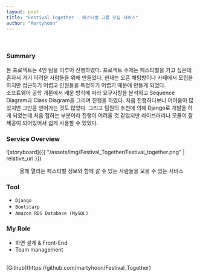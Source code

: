 ```yaml
---
layout: post
title: "Festival Together - 페스티벌 그룹 모집 서비스"
author: "Martyhoon"
---
```


<br>

### Summary

본 프로젝트는 4인 팀을 이루어 진행하였다. 프로젝트 주제는 페스티벌을 가고 싶은데 혼자서 가기 어려운 사람들을 위해 만들었다. 현재는 오픈 채팅방이나 카페에서 모집을 하지만 접근하기 어렵고 인원들을 특정하기 어렵기 때문에 만들게 되었다. <br> 소프트웨어 공학 개론에서 배운 방식에 따라 요구사항을 분석하고 Sequence Diagram과 Class Diagram을 그리며 진행을 하였다. 처음 진행하다보니 어려움이 많았지만 그만큼 얻어가는 것도 많았다. 그리고 팀원의 추천에 의해 Django로 개발을 하게 되었는데 처음 접하는 부분이라 진행이 어려울 것 같았지만 라이브러리나 모듈이 잘 제공이 되어있어서 쉽게 사용할 수 있었다.  

### Service Overview 

![storyboard]({{ "/assets/img/Festival_Together/Festival_together.png" | relative_url }})
<p style="text-align : center;">올해 열리는 페스티벌 정보와 함께 갈 수 있는 사람들을 모을 수 있는 서비스 </p>


### Tool

* `Django`
* `Bootstarp`
* `Amazon RDS Database (MySQL)`


### My Role

* 화면 설계 & Front-End
* Team management


<br>
[Github](https://github.com/martyhoon/Festival_Together)